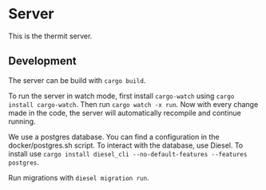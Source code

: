 # Server

This is the thermit server.

## Development

The server can be build with `cargo build`.

To run the server in watch mode, first install `cargo-watch` using `cargo install cargo-watch`. Then run `cargo watch -x run`.
Now with every change made in the code, the server will automatically recompile and continue running.

We use a postgres database. You can find a configuration in the docker/postgres.sh script.
To interact with the database, use Diesel.
To install use `cargo install diesel_cli --no-default-features --features postgres`.

Run migrations with `diesel migration run`.
